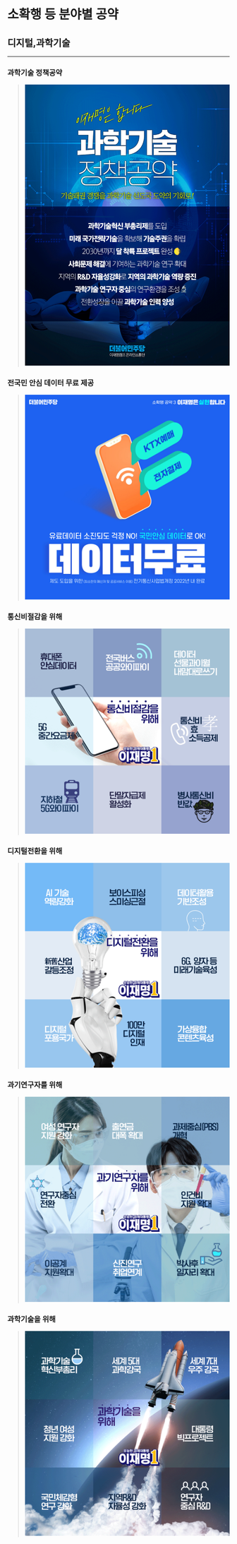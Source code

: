 # 소확행 등 분야별 공약

## 디지털,과학기술

---

### 과학기술 정책공약
> ![과학기술 정책공약](004_008_001.png)

### 전국민 안심 데이터 무료 제공
> ![전국민 안심 데이터 무료 제공](004_008_002.jpg)

### 통신비절감을 위해
> ![통신비절감을 위해](004_008_003.png)

### 디지털전환을 위해
> ![디지털전환을 위해](004_008_004.png)

### 과기연구자를 위해
> ![과기연구자를 위해](004_008_005.png)

### 과학기술을 위해
> ![과학기술을 위해](004_008_006.png)